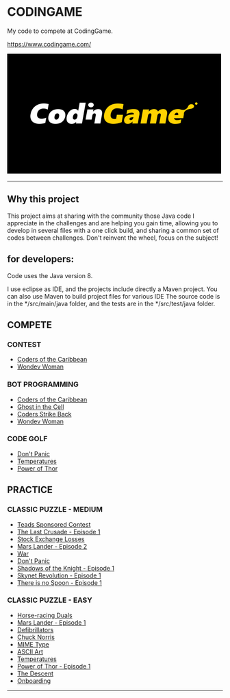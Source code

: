 # CODINGAME
My code to compete at CodingGame.

https://www.codingame.com/

![alt text](screenshots/fiche_codingame_logo.png)

---
## Why this project

This project aims at sharing with the community those Java code I appreciate in the challenges and are helping you gain time, allowing you to develop in several files with a one click build, and sharing a common set of codes between challenges. Don't reinvent the wheel, focus on the subject!

## for developers:

Code uses the Java version 8.

I use eclipse as IDE, and the projects include directly a Maven project. You can also use Maven to build project files for various IDE
The source code is in the */src/main/java folder, and the tests are in the */src/test/java folder.

## COMPETE

### CONTEST
- [Coders of the Caribbean](contests-coders_of_the_caribbean)
- [Wondev Woman](contests-wondev_woman)


### BOT PROGRAMMING
- [Coders of the Caribbean](multiplayer-bot_programming-coders_of_the_caribbean)
- [Ghost in the Cell](multiplayer-bot_programming-ghost_in_the_cell)
- [Coders Strike Back](multiplayer-bot_programming-coders_strike_back)
- [Wondev Woman](multiplayer-bot_programming-wondev_woman)

### CODE GOLF
- [Don't Panic](multiplayer-codegolf-don_t_panic)
- [Temperatures](multiplayer-codegolf-temperatures)
- [Power of Thor](multiplayer-codegolf-power_of_thor)

## PRACTICE

### CLASSIC PUZZLE - MEDIUM
- [Teads Sponsored Contest](training-medium-teads_sponsored_contest)
- [The Last Crusade - Episode 1](training-medium-the_last_crusade_episode_1)
- [Stock Exchange Losses](training-medium-stock_exchange_losses)
- [Mars Lander - Episode 2](training-medium-mars_lander_episode_2)
- [War](training-medium-war)
- [Don't Panic](training-medium-don_t_panic_episode_1)
- [Shadows of the Knight - Episode 1](training-medium-shadows_of_the_knight_episode_1)
- [Skynet Revolution - Episode 1](training-medium-skynet_revolution_episode_1)
- [There is no Spoon - Episode 1](training-medium-there_is_no_spoon_episode_1)

### CLASSIC PUZZLE - EASY
- [Horse-racing Duals](training-easy-horse_racing_duals)
- [Mars Lander - Episode 1](training-easy-mars_lander_episode_1)
- [Defibrillators](training-easy-defibrillators)
- [Chuck Norris](training-easy-chuck_norris)
- [MIME Type](training-easy-mime_type)
- [ASCII Art](training-easy-ascii_art)
- [Temperatures](training-easy-temperatures)
- [Power of Thor - Episode 1](training-easy-power_of_thor-episode_1)
- [The Descent](training-easy-the_descent)
- [Onboarding](training-easy-onboarding)

---
